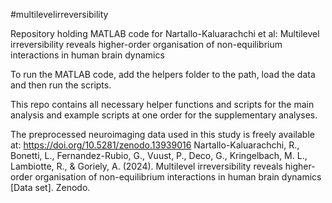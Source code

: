 #multilevelirreversibility

Repository holding MATLAB code for Nartallo-Kaluarachchi et al: Multilevel irreversibility reveals higher-order organisation of non-equilibrium interactions in human brain dynamics

To run the MATLAB code, add the helpers folder to the path, load the data and then run the scripts.

This repo contains all necessary helper functions and scripts for the main analysis and example scripts at one order for the supplementary analyses.

The preprocessed neuroimaging data used in this study is freely available at: https://doi.org/10.5281/zenodo.13939016 Nartallo-Kaluarachchi, R., Bonetti, L., Fernandez-Rubio, G., Vuust, P., Deco, G., Kringelbach, M. L., Lambiotte, R., & Goriely, A. (2024). Multilevel irreversibility reveals higher-order organisation of non-equilibrium interactions in human brain dynamics [Data set]. Zenodo.



